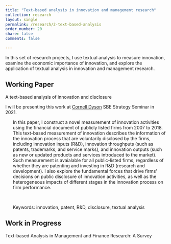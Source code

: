 ```yaml
---
title: "Text-based analysis in innovation and management research"
collection: research
layout: single
permalink: /research/2-text-based-analysis
order_number: 20
share: false
comments: false

---
```

In this set of research projects, I use textual analysis to measure innovation, examine the economic importance of innovation, and explore the application of textual analysis in innovation and management research.

## Working Paper

A text-based analysis of innovation and disclosure<br/>

I will be presenting this work at <a href="https://dyson.cornell.edu/" target="_top"> Cornell Dyson</a> SBE Strategy Seminar in 2021.

<ul>In this paper, I construct a novel measurement of innovation activities using the financial document of publicly listed firms from 2007 to 2018. This text-based measurement of innovation describes the information of the innovation process that are voluntarily disclosed by the firms, including innovation inputs (R&D), innovation throughputs (such as patents, trademarks, and service marks), and innovation outputs (such as new or updated products and services introduced to the market). Such measurement is avaialable for all public-listed firms, regardless of whether they are patenting and investing in R&D (research and development). I also explore the fundamental forces that drive firms' decisions on public disclosure of innovation activities, as well as the heterogeneous impacts of different stages in the innovation process on firm performance.</ul><br/>

<ul>Keywords: innovation, patent, R&D, disclosure, textual analysis</ul>


## Work in Progress

Text-based Analysis in Management and Finance Research: A Survey<br/>
